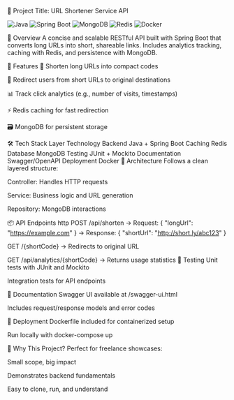 
📘 Project Title: URL Shortener Service API
      

![Java](https://img.shields.io/badge/Java-21-blue.svg)
![Spring Boot](https://img.shields.io/badge/Spring_Boot-3.1.0-brightgreen.svg)
![MongoDB](https://img.shields.io/badge/MongoDB-Enabled-green.svg)
![Redis](https://img.shields.io/badge/Redis-Caching-red.svg)
![Docker](https://img.shields.io/badge/Docker-Ready-blue.svg)


🧠 Overview
A concise and scalable RESTful API built with Spring Boot that converts long URLs into short, shareable links. Includes analytics tracking, caching with Redis, and persistence with MongoDB.

🎯 Features
🔗 Shorten long URLs into compact codes

🚀 Redirect users from short URLs to original destinations

📊 Track click analytics (e.g., number of visits, timestamps)

⚡ Redis caching for fast redirection

🗃️ MongoDB for persistent storage

🛠️ Tech Stack
Layer	Technology
Backend	Java + Spring Boot
Caching	Redis
Database	MongoDB
Testing	JUnit + Mockito
Documentation	Swagger/OpenAPI
Deployment	Docker
📐 Architecture
Follows a clean layered structure:

Controller: Handles HTTP requests

Service: Business logic and URL generation

Repository: MongoDB interactions

📦 API Endpoints
http
POST /api/shorten
→ Request: { "longUrl": "https://example.com" }
→ Response: { "shortUrl": "http://short.ly/abc123" }

GET /{shortCode}
→ Redirects to original URL

GET /api/analytics/{shortCode}
→ Returns usage statistics
🧪 Testing
Unit tests with JUnit and Mockito

Integration tests for API endpoints

📄 Documentation
Swagger UI available at /swagger-ui.html

Includes request/response models and error codes

🚢 Deployment
Dockerfile included for containerized setup

Run locally with docker-compose up

💼 Why This Project?
Perfect for freelance showcases:

Small scope, big impact

Demonstrates backend fundamentals

Easy to clone, run, and understand
